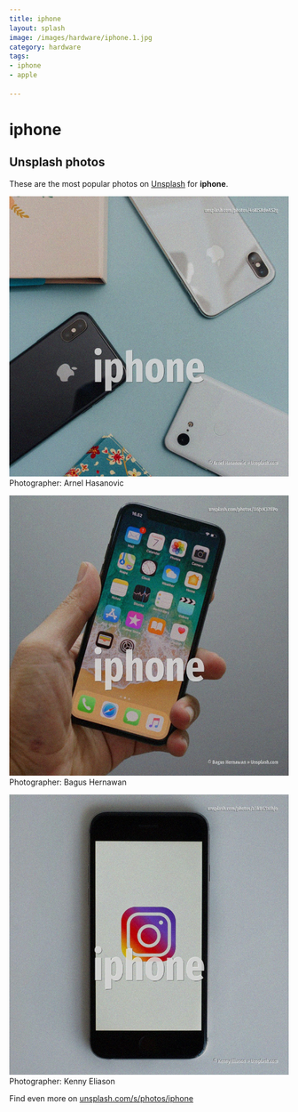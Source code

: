 ```yaml
---
title: iphone
layout: splash
image: /images/hardware/iphone.1.jpg
category: hardware
tags:
- iphone
- apple

---
```

# iphone

  

 
## Unsplash photos
These are the most popular photos on [Unsplash](https://unsplash.com) for **iphone**.
 
![iphone](/images/hardware/iphone.1.jpg)
Photographer:  Arnel Hasanovic
 
![iphone](/images/hardware/iphone.2.jpg)
Photographer:  Bagus Hernawan
 
![iphone](/images/hardware/iphone.3.jpg)
Photographer:  Kenny Eliason
 
Find even more on [unsplash.com/s/photos/iphone](https://unsplash.com/s/photos/iphone)
 

